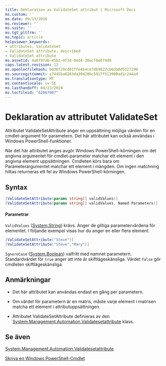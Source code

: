```yaml
---
title: Deklaration av ValidateSet attribut | Microsoft Docs
ms.custom: ''
ms.date: 09/13/2016
ms.reviewer: ''
ms.suite: ''
ms.tgt_pltfrm: ''
ms.topic: article
helpviewer_keywords:
- attributes, ValidateSet
- ValidateSet attribute, described
- ValidateSet attribute
ms.assetid: 4a6f97ab-45b2-4f3d-84d4-30acf8e074d0
caps.latest.revision: 12
ms.openlocfilehash: b036f39cd01ffe4b4ce7db9627cb6da0d5327190
ms.sourcegitcommit: e7445ba8203da304286c591ff513900ad1c244a4
ms.translationtype: MT
ms.contentlocale: sv-SE
ms.lasthandoff: 04/23/2019
ms.locfileid: "62067087"
---
```

# <a name="validateset-attribute-declaration"></a>Deklaration av attributet ValidateSet

Attributet ValidateSetAttribute anger en uppsättning möjliga värden för en cmdlet-argument för parametern. Det här attributet kan också användas i Windows PowerShell-funktioner.

När det här attributet anges avgör Windows PowerShell-körningen om det angivna argumentet för cmdlet-parameter matchar ett element i den angivna element uppsättningen. Cmdleten körs bara om Parameterargumentet matchar ett element i mängden. Om ingen matchning hittas returneras ett fel av Windows PowerShell-körningen.

## <a name="syntax"></a>Syntax

```csharp
[ValidateSetAttribute(params string[] validValues)]
[ValidateSetAttribute(params string[] validValues, Named Parameters)]
```

#### <a name="parameters"></a>Parametrar

`ValidValues` ([System.String](/dotnet/api/System.String)) krävs. Anger de giltiga parametervärdena för elementet. I följande exempel visas hur du anger en eller flera element.

```csharp
[ValidateSetAttribute("Steve")]
[ValidateSetAttribute("Steve","Mary")]
```

`IgnoreCase` ([System.Boolean](/dotnet/api/System.Boolean)) valfritt med namnet parametern. Standardvärdet för `true` anger att inte är skiftlägeskänsliga. Värdet `false` gör cmdleten skiftlägeskänsliga.

## <a name="remarks"></a>Anmärkningar

- Det här attributet kan användas endast en gång per parametern.

- Om värdet för parametern är en matris, måste varje element i matrisen matcha ett element i attributuppsättningen.

- Attributet ValidateSetAttribute definieras av den [System.Management.Automation.Validatesetattribute](/dotnet/api/System.Management.Automation.ValidateSetAttribute) klass.

## <a name="see-also"></a>Se även

[System.Management.Automation.Validatesetattribute](/dotnet/api/System.Management.Automation.ValidateSetAttribute)

[Skriva en Windows PowerShell-Cmdlet](./writing-a-windows-powershell-cmdlet.md)
